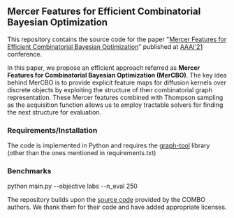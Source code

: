 ## Mercer Features for Efficient Combinatorial Bayesian Optimization


This repository contains the source code for the paper "[Mercer Features for Efficient Combinatorial Bayesian Optimization](https://arxiv.org/abs/2012.07762)" published at [AAAI'21](https://aaai.org/Conferences/AAAI-21/) conference. 

In this paper, we propose an efficient approach referred as **Mercer Features for Combinatorial Bayesian Optimization (MerCBO)**. The key idea behind MerCBO is to provide explicit feature maps for diffusion kernels over discrete objects by exploiting the structure of their combinatorial graph representation. These Mercer features combined with Thompson sampling as the acquisition function allows us to employ tractable solvers for finding the next structure for evaluation.



### Requirements/Installation
The code is implemented in Python and requires the [graph-tool](https://graph-tool.skewed.de/) library (other than the ones mentioned in requirements.txt)


### Benchmarks
python main.py --objective labs --n_eval 250


The repository builds upon the [source code](https://github.com/QUVA-Lab/COMBO) provided by the COMBO authors. We thank them for their code and have added appropriate licenses. 
